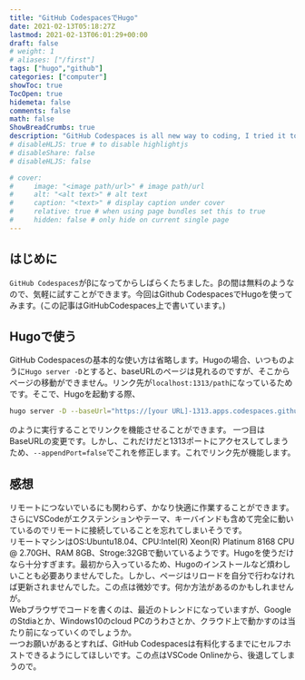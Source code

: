 ```yaml
---
title: "GitHub CodespacesでHugo"
date: 2021-02-13T05:18:27Z
lastmod: 2021-02-13T06:01:29+00:00
draft: false
# weight: 1
# aliases: ["/first"]
tags: ["hugo","github"]
categories: ["computer"]
showToc: true
TocOpen: true
hidemeta: false
comments: false
math: false
ShowBreadCrumbs: true
description: "GitHub Codespaces is all new way to coding, I tried it to write hugo blog and it was great exprience."
# disableHLJS: true # to disable highlightjs
# disableShare: false
# disableHLJS: false

# cover:
#     image: "<image path/url>" # image path/url
#     alt: "<alt text>" # alt text
#     caption: "<text>" # display caption under cover
#     relative: true # when using page bundles set this to true
#     hidden: false # only hide on current single page
---
```

## はじめに
`GitHub Codespaces`がβになってからしばらくたちました。βの間は無料のようなので、気軽に試すことができます。今回はGithub CodespacesでHugoを使ってみます。(この記事はGitHubCodespaces上で書いています。)

## Hugoで使う
GitHub Codespacesの基本的な使い方は省略します。Hugoの場合、いつものように`Hugo server -D`とすると、baseURLのページは見れるのですが、そこからページの移動ができません。リンク先が`localhost:1313/path`になっているためです。そこで、Hugoを起動する際、
```sh
hugo server -D --baseUrl="https://[your URL]-1313.apps.codespaces.githubusercontent.com/" --appendPort=false
```
のように実行することでリンクを機能させることができます。
一つ目はBaseURLの変更です。しかし、これだけだと1313ポートにアクセスしてしまうため、`--appendPort=false`でこれを修正します。これでリンク先が機能します。

## 感想
リモートにつないでいるにも関わらず、かなり快適に作業することができます。さらにVSCodeがエクステンションやテーマ、キーバインドも含めて完全に動いているのでリモートに接続していることを忘れてしまいそうです。  
リモートマシンはOS:Ubuntu18.04、CPU:Intel(R) Xeon(R) Platinum 8168 CPU @ 2.70GH、RAM 8GB、Stroge:32GBで動いているようです。Hugoを使うだけなら十分すぎます。最初から入っているため、Hugoのインストールなど煩わしいことも必要ありませんでした。しかし、ページはリロードを自分で行わなければ更新されませんでした。この点は微妙です。何か方法があるのかもしれませんが。  
Webブラウザでコードを書くのは、最近のトレンドになっていますが、GoogleのStdiaとか、Windows10のcloud PCのうわさとか、クラウド上で動かすのは当たり前になっていくのでしょうか。  
一つお願いがあるとすれば、GitHub Codespacesは有料化するまでにセルフホストできるようにしてほしいです。この点はVSCode Onlineから、後退してしまうので。